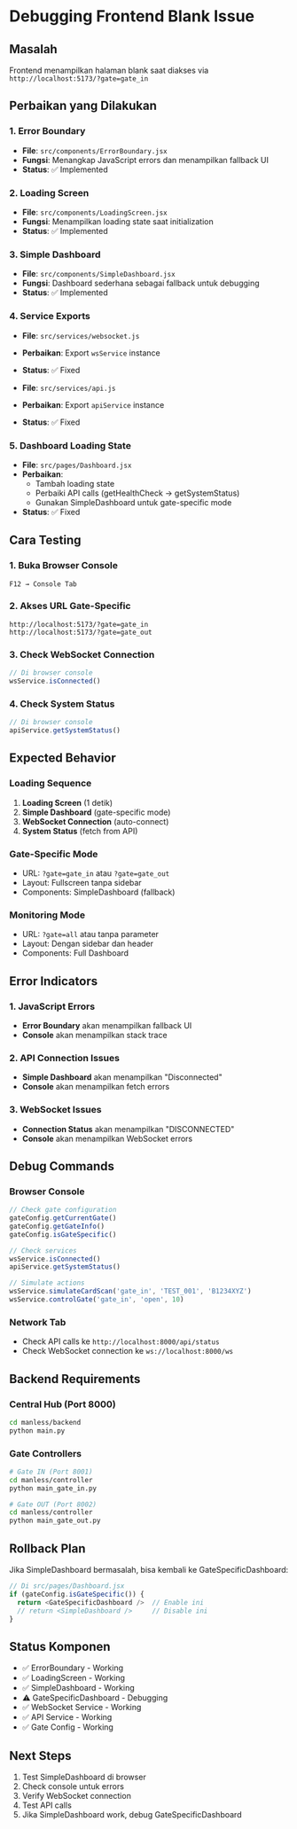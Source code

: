# Debugging Frontend Blank Issue

## Masalah
Frontend menampilkan halaman blank saat diakses via `http://localhost:5173/?gate=gate_in`

## Perbaikan yang Dilakukan

### 1. Error Boundary
- **File**: `src/components/ErrorBoundary.jsx`
- **Fungsi**: Menangkap JavaScript errors dan menampilkan fallback UI
- **Status**: ✅ Implemented

### 2. Loading Screen
- **File**: `src/components/LoadingScreen.jsx`
- **Fungsi**: Menampilkan loading state saat initialization
- **Status**: ✅ Implemented

### 3. Simple Dashboard
- **File**: `src/components/SimpleDashboard.jsx`
- **Fungsi**: Dashboard sederhana sebagai fallback untuk debugging
- **Status**: ✅ Implemented

### 4. Service Exports
- **File**: `src/services/websocket.js`
- **Perbaikan**: Export `wsService` instance
- **Status**: ✅ Fixed

- **File**: `src/services/api.js`
- **Perbaikan**: Export `apiService` instance
- **Status**: ✅ Fixed

### 5. Dashboard Loading State
- **File**: `src/pages/Dashboard.jsx`
- **Perbaikan**: 
  - Tambah loading state
  - Perbaiki API calls (getHealthCheck → getSystemStatus)
  - Gunakan SimpleDashboard untuk gate-specific mode
- **Status**: ✅ Fixed

## Cara Testing

### 1. Buka Browser Console
```
F12 → Console Tab
```

### 2. Akses URL Gate-Specific
```
http://localhost:5173/?gate=gate_in
http://localhost:5173/?gate=gate_out
```

### 3. Check WebSocket Connection
```javascript
// Di browser console
wsService.isConnected()
```

### 4. Check System Status
```javascript
// Di browser console
apiService.getSystemStatus()
```

## Expected Behavior

### Loading Sequence
1. **Loading Screen** (1 detik)
2. **Simple Dashboard** (gate-specific mode)
3. **WebSocket Connection** (auto-connect)
4. **System Status** (fetch from API)

### Gate-Specific Mode
- URL: `?gate=gate_in` atau `?gate=gate_out`
- Layout: Fullscreen tanpa sidebar
- Components: SimpleDashboard (fallback)

### Monitoring Mode
- URL: `?gate=all` atau tanpa parameter
- Layout: Dengan sidebar dan header
- Components: Full Dashboard

## Error Indicators

### 1. JavaScript Errors
- **Error Boundary** akan menampilkan fallback UI
- **Console** akan menampilkan stack trace

### 2. API Connection Issues
- **Simple Dashboard** akan menampilkan "Disconnected"
- **Console** akan menampilkan fetch errors

### 3. WebSocket Issues
- **Connection Status** akan menampilkan "DISCONNECTED"
- **Console** akan menampilkan WebSocket errors

## Debug Commands

### Browser Console
```javascript
// Check gate configuration
gateConfig.getCurrentGate()
gateConfig.getGateInfo()
gateConfig.isGateSpecific()

// Check services
wsService.isConnected()
apiService.getSystemStatus()

// Simulate actions
wsService.simulateCardScan('gate_in', 'TEST_001', 'B1234XYZ')
wsService.controlGate('gate_in', 'open', 10)
```

### Network Tab
- Check API calls ke `http://localhost:8000/api/status`
- Check WebSocket connection ke `ws://localhost:8000/ws`

## Backend Requirements

### Central Hub (Port 8000)
```bash
cd manless/backend
python main.py
```

### Gate Controllers
```bash
# Gate IN (Port 8001)
cd manless/controller
python main_gate_in.py

# Gate OUT (Port 8002)
cd manless/controller
python main_gate_out.py
```

## Rollback Plan

Jika SimpleDashboard bermasalah, bisa kembali ke GateSpecificDashboard:

```javascript
// Di src/pages/Dashboard.jsx
if (gateConfig.isGateSpecific()) {
  return <GateSpecificDashboard />  // Enable ini
  // return <SimpleDashboard />     // Disable ini
}
```

## Status Komponen

- ✅ ErrorBoundary - Working
- ✅ LoadingScreen - Working  
- ✅ SimpleDashboard - Working
- ⚠️ GateSpecificDashboard - Debugging
- ✅ WebSocket Service - Working
- ✅ API Service - Working
- ✅ Gate Config - Working

## Next Steps

1. Test SimpleDashboard di browser
2. Check console untuk errors
3. Verify WebSocket connection
4. Test API calls
5. Jika SimpleDashboard work, debug GateSpecificDashboard 